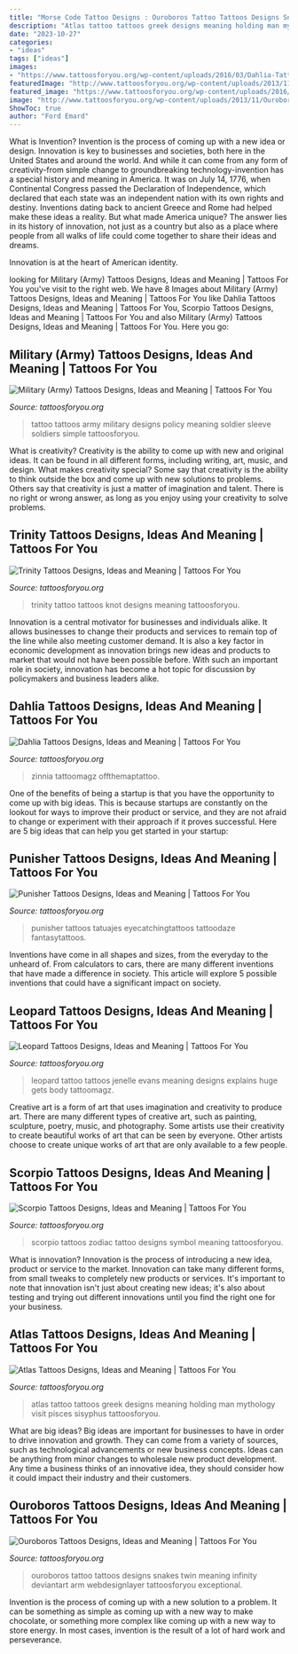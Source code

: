 ```yaml
---
title: "Morse Code Tattoo Designs : Ouroboros Tattoo Tattoos Designs Snakes Twin Meaning Infinity Deviantart Arm Webdesignlayer Tattoosforyou Exceptional"
description: "Atlas tattoo tattoos greek designs meaning holding man mythology visit pisces sisyphus tattoosforyou"
date: "2023-10-27"
categories:
- "ideas"
tags: ["ideas"]
images:
- "https://www.tattoosforyou.org/wp-content/uploads/2016/03/Dahlia-Tattoo.jpg"
featuredImage: "http://www.tattoosforyou.org/wp-content/uploads/2013/11/Trinity-Knot-Tattoo.jpg"
featured_image: "https://www.tattoosforyou.org/wp-content/uploads/2016/03/Dahlia-Tattoo.jpg"
image: "http://www.tattoosforyou.org/wp-content/uploads/2013/11/Ouroboros-Tattoo-Pictures-768x1024.jpg"
ShowToc: true
author: "Ford Emard"
---
```



What is Invention?
Invention is the process of coming up with a new idea or design. Innovation is key to businesses and societies, both here in the United States and around the world. And while it can come from any form of creativity-from simple change to groundbreaking technology-invention has a special history and meaning in America.
It was on July 14, 1776, when Continental Congress passed the Declaration of Independence, which declared that each state was an independent nation with its own rights and destiny. Inventions dating back to ancient Greece and Rome had helped make these ideas a reality. But what made America unique? The answer lies in its history of innovation, not just as a country but also as a place where people from all walks of life could come together to share their ideas and dreams.

Innovation is at the heart of American identity.

	

		
looking for Military (Army) Tattoos Designs, Ideas and Meaning | Tattoos For You you've visit to the right web. We have 8 Images about Military (Army) Tattoos Designs, Ideas and Meaning | Tattoos For You like Dahlia Tattoos Designs, Ideas and Meaning | Tattoos For You, Scorpio Tattoos Designs, Ideas and Meaning | Tattoos For You and also Military (Army) Tattoos Designs, Ideas and Meaning | Tattoos For You. Here you go:
		
    
## Military (Army) Tattoos Designs, Ideas And Meaning | Tattoos For You

<img loading=lazy src="http://www.tattoosforyou.org/wp-content/uploads/2013/10/US-Army-Tattoo-Designs-769x1024.jpg" onerror="this.onerror=null;this.src='https://tse4.mm.bing.net/th?id=OIP.knRZP6WWleOpMJ7XZMFIagHaJ3&amp;pid=15.1';" alt="Military (Army) Tattoos Designs, Ideas and Meaning | Tattoos For You">

_Source: tattoosforyou.org_

>tattoo tattoos army military designs policy meaning soldier sleeve soldiers simple tattoosforyou. 

	

What is creativity?
Creativity is the ability to come up with new and original ideas. It can be found in all different forms, including writing, art, music, and design. What makes creativity special? Some say that creativity is the ability to think outside the box and come up with new solutions to problems. Others say that creativity is just a matter of imagination and talent. There is no right or wrong answer, as long as you enjoy using your creativity to solve problems.

    
## Trinity Tattoos Designs, Ideas And Meaning | Tattoos For You

<img loading=lazy src="http://www.tattoosforyou.org/wp-content/uploads/2013/11/Trinity-Knot-Tattoo.jpg" onerror="this.onerror=null;this.src='https://tse2.mm.bing.net/th?id=OIP.cPo78xTsB1j0AGxfZwLc3QHaJ4&amp;pid=15.1';" alt="Trinity Tattoos Designs, Ideas and Meaning | Tattoos For You">

_Source: tattoosforyou.org_

>trinity tattoo tattoos knot designs meaning tattoosforyou. 

	

Innovation is a central motivator for businesses and individuals alike. It allows businesses to change their products and services to remain top of the line while also meeting customer demand. It is also a key factor in economic development as innovation brings new ideas and products to market that would not have been possible before. With such an important role in society, innovation has become a hot topic for discussion by policymakers and business leaders alike.

    
## Dahlia Tattoos Designs, Ideas And Meaning | Tattoos For You

<img loading=lazy src="https://www.tattoosforyou.org/wp-content/uploads/2016/03/Dahlia-Tattoo.jpg" onerror="this.onerror=null;this.src='https://tse3.mm.bing.net/th?id=OIP.6o9b_E96gyjk3XBu8lC3xwAAAA&amp;pid=15.1';" alt="Dahlia Tattoos Designs, Ideas and Meaning | Tattoos For You">

_Source: tattoosforyou.org_

>zinnia tattoomagz offthemaptattoo. 

	

One of the benefits of being a startup is that you have the opportunity to come up with big ideas. This is because startups are constantly on the lookout for ways to improve their product or service, and they are not afraid to change or experiment with their approach if it proves successful. Here are 5 big ideas that can help you get started in your startup: 

    
## Punisher Tattoos Designs, Ideas And Meaning | Tattoos For You

<img loading=lazy src="https://www.tattoosforyou.org/wp-content/uploads/2016/03/Punisher-Tattoos.jpg" onerror="this.onerror=null;this.src='https://tse2.mm.bing.net/th?id=OIP.g_-0gocFSY3f5nkpJ6UQGwHaJ4&amp;pid=15.1';" alt="Punisher Tattoos Designs, Ideas and Meaning | Tattoos For You">

_Source: tattoosforyou.org_

>punisher tattoos tatuajes eyecatchingtattoos tattoodaze fantasytattoos. 

	

Inventions have come in all shapes and sizes, from the everyday to the unheard of. From calculators to cars, there are many different inventions that have made a difference in society. This article will explore 5 possible inventions that could have a significant impact on society.

    
## Leopard Tattoos Designs, Ideas And Meaning | Tattoos For You

<img loading=lazy src="http://www.tattoosforyou.org/wp-content/uploads/2013/11/Leopard-Tattoos.jpg" onerror="this.onerror=null;this.src='https://tse3.mm.bing.net/th?id=OIP.cS4f4fDK_ef4pfv_W7n1PQHaJ4&amp;pid=15.1';" alt="Leopard Tattoos Designs, Ideas and Meaning | Tattoos For You">

_Source: tattoosforyou.org_

>leopard tattoo tattoos jenelle evans meaning designs explains huge gets body tattoomagz. 

	

Creative art is a form of art that uses imagination and creativity to produce art. There are many different types of creative art, such as painting, sculpture, poetry, music, and photography. Some artists use their creativity to create beautiful works of art that can be seen by everyone. Other artists choose to create unique works of art that are only available to a few people.

    
## Scorpio Tattoos Designs, Ideas And Meaning | Tattoos For You

<img loading=lazy src="http://www.tattoosforyou.org/wp-content/uploads/2013/10/Scorpio-Zodiac-Tattoos.jpg" onerror="this.onerror=null;this.src='https://tse3.mm.bing.net/th?id=OIP.uGgW_Ln8q0_I103cCUHrHQHaJ4&amp;pid=15.1';" alt="Scorpio Tattoos Designs, Ideas and Meaning | Tattoos For You">

_Source: tattoosforyou.org_

>scorpio tattoos zodiac tattoo designs symbol meaning tattoosforyou. 

	

What is innovation?
Innovation is the process of introducing a new idea, product or service to the market. Innovation can take many different forms, from small tweaks to completely new products or services. It's important to note that innovation isn't just about creating new ideas; it's also about testing and trying out different innovations until you find the right one for your business.

    
## Atlas Tattoos Designs, Ideas And Meaning | Tattoos For You

<img loading=lazy src="http://www.tattoosforyou.org/wp-content/uploads/2016/05/Atlas-Tattoo-Images.jpg" onerror="this.onerror=null;this.src='https://tse2.mm.bing.net/th?id=OIP.jh2z2Tz5faj-PGkRSRwU0AHaJ4&amp;pid=15.1';" alt="Atlas Tattoos Designs, Ideas and Meaning | Tattoos For You">

_Source: tattoosforyou.org_

>atlas tattoo tattoos greek designs meaning holding man mythology visit pisces sisyphus tattoosforyou. 

	

What are big ideas?
Big ideas are important for businesses to have in order to drive innovation and growth. They can come from a variety of sources, such as technological advancements or new business concepts. Ideas can be anything from minor changes to wholesale new product development. Any time a business thinks of an innovative idea, they should consider how it could impact their industry and their customers.

    
## Ouroboros Tattoos Designs, Ideas And Meaning | Tattoos For You

<img loading=lazy src="http://www.tattoosforyou.org/wp-content/uploads/2013/11/Ouroboros-Tattoo-Pictures-768x1024.jpg" onerror="this.onerror=null;this.src='https://tse4.mm.bing.net/th?id=OIP.Gyy-dDdCDkg5AqoAuFREewHaJ4&amp;pid=15.1';" alt="Ouroboros Tattoos Designs, Ideas and Meaning | Tattoos For You">

_Source: tattoosforyou.org_

>ouroboros tattoo tattoos designs snakes twin meaning infinity deviantart arm webdesignlayer tattoosforyou exceptional. 

	

Invention is the process of coming up with a new solution to a problem. It can be something as simple as coming up with a new way to make chocolate, or something more complex like coming up with a new way to store energy. In most cases, invention is the result of a lot of hard work and perseverance.

